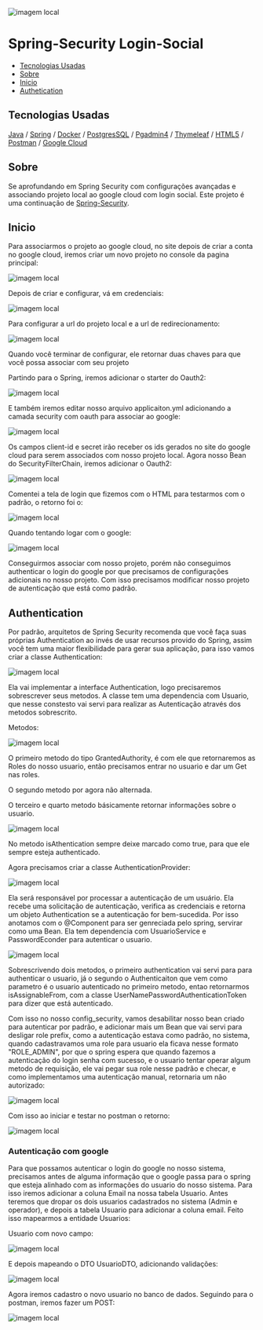
![imagem local](/imagem_readme/logo.png)



# Spring-Security Login-Social

  - [Tecnologias Usadas](#Tecnologias-Usadas)
  - [Sobre](#Sobre)
  - [Inicio](#Inicio)
  - [Authetication](#Authentication)

  
## Tecnologias Usadas

[Java](https://www.java.com/pt-BR/) / [Spring](https://spring.io/projects/spring-boot) / [Docker](https://www.docker.com/) / [PostgresSQL](https://www.postgresql.org/) / [Pgadmin4](https://www.pgadmin.org/download/pgadmin-4-windows/) / [Thymeleaf](https://www.thymeleaf.org/) / [HTML5](https://pt.wikipedia.org/wiki/HTML5)
 / [Postman](https://www.postman.com/) / [Google Cloud](https://cloud.google.com/?hl=pt-BR)

 ## Sobre


 Se aprofundando em Spring Security com configurações avançadas e associando projeto local ao google cloud com login social. Este projeto é uma continuação de [Spring-Security](https://github.com/Hugoftf/Spring-Security).


 ## Inicio


Para associarmos o projeto ao google cloud, no site depois de criar a conta no google cloud, iremos criar um novo projeto no console da pagina principal:


![imagem local](imagem_readme/Google_Cloud/criando_novo_projeto_googlecloud.png)


Depois de criar e configurar,  vá em credenciais:


![imagem local](imagem_readme/Google_Cloud/credenciais.png)


Para configurar a url do projeto local e a url de redirecionamento:


![imagem local](imagem_readme/Google_Cloud/configurando_url_local_url_redirecionamento.png)


Quando você terminar de configurar, ele retornar duas chaves para que você possa associar com seu projeto


Partindo para o Spring, iremos adicionar o starter do Oauth2:


![imagem local](/imagem_readme/starter_Oauth2_client.png)


E também iremos editar nosso arquivo applicaiton.yml adicionando a camada security com oauth para associar ao google:


![imagem local](imagem_readme/application_yamal.png)


Os campos client-id e secret irão receber os ids gerados no site do google cloud para serem associados com nosso projeto local. Agora nosso Bean do SecurityFilterChain, iremos adicionar o Oauth2:


![imagem local](imagem_readme/config_security/BEAN_securityFilterChain.png)


Comentei a tela de login que fizemos com o HTML para testarmos com o padrão, o retorno foi o:


![imagem local](/imagem_readme/Bowser/localhost_login.png)



Quando tentando logar com o google:


![imagem local](imagem_readme/Bowser/login_google.png)


Conseguirmos associar com nosso projeto, porém não conseguimos authenticar o login do google por que precisamos de configurações adicionais no nosso projeto. Com isso precisamos modificar nosso projeto de autenticação que está como padrão.


## Authentication


Por padrão, arquitetos de Spring Security recomenda que você faça suas próprias Authentication ao invés de usar recursos provido do Spring, assim você tem uma maior flexibilidade para gerar sua aplicação, para isso vamos criar a classe Authentication:


![imagem local](/imagem_readme/security/classe_CustomAuthentication.png)



Ela vai implementar a interface Authentication, logo precisaremos sobrescrever seus metodos. A classe tem uma dependencia com Usuario, que nesse constesto vai servi para realizar as Autenticação através dos metodos sobrescrito.

Metodos:


![imagem local](/imagem_readme/security/classe_CustomAuthentication_metodos_parte1.png)


O primeiro metodo do tipo GrantedAuthority, é com ele que retornaremos as Roles do nosso usuario, então precisamos entrar no usuario e dar um Get nas roles.

O segundo metodo por agora não alternada.

O terceiro e quarto metodo básicamente retornar informações sobre o usuario.


![imagem local](/imagem_readme/security/classe_CustomAuthentication_metodos_parte2.png)


No metodo isAthentication sempre deixe marcado como true, para que ele sempre esteja authenticado.

Agora precisamos criar a classe AuthenticationProvider:


![imagem local](/imagem_readme/security/classe_CustomAuthenticationProvider.png)


Ela será responsável por processar a autenticação de um usuário. Ela recebe uma solicitação de autenticação, verifica as credenciais e retorna um objeto Authentication se a autenticação for bem-sucedida. Por isso anotamos com o @Component para ser genreciada pelo spring, servirar como uma Bean. Ela tem dependencia com UsuarioService e PasswordEconder para autenticar o usuario.



![imagem local](/imagem_readme/security/classe_CustomAuthenticationProvider_metodos.png)


Sobrescrivendo dois metodos, o primeiro authentication vai servi para para authenticar o usuario, já o segundo o Authenticaiton que vem como parametro é o usuario autenticado no primeiro metodo, entao retornarmos isAssignableFrom, com a classe UserNamePasswordAuthenticationToken para dizer que está autenticado.

Com isso no nosso config_security, vamos desabilitar nosso bean criado para autenticar por padrão, e adicionar mais um Bean que vai servi para desligar role prefix, como a autenticação estava como padrão, no sistema, quando cadastravamos uma role para usuario ela ficava nesse formato "ROLE_ADMIN", por que o spring espera que quando fazemos a autenticação do login senha com sucesso, e o usuario  tentar operar algum metodo de requisição, ele vai pegar sua role nesse padrão e checar, e como implementamos uma autenticação manual, retornaria um não autorizado:


![imagem local](imagem_readme/config_security/comentandoBean_e_Bean_GrantedAuthorityDefaults.png)


Com isso ao iniciar e testar no postman o retorno:


![imagem local](imagem_readme/Postman/Postman_GET_Teste.png)


### Autenticação com google


Para que possamos autenticar o login do google no nosso sistema, precisamos antes de alguma informação que o google passa para o spring que esteja alinhado com as informações do usuario do nosso sistema. Para isso iremos adicionar a coluna Email na nossa tabela Usuario. Antes teremos que dropar os dois usuarios cadastrados no sistema (Admin e operador), e depois a tabela Usuario para adicionar a coluna email. Feito isso mapearmos a entidade Usuarios:

Usuario com novo campo:


![imagem local](/imagem_readme/Entidade/Classe_Usuario_campo_email.png)


E depois mapeando o DTO UsuarioDTO, adicionando validações:


![imagem local](/imagem_readme/DTO/Record_UsuarioDTO_mapeado.png)


Agora iremos cadastro o novo usuario no banco de dados. Seguindo para o postman, iremos fazer um POST:


![imagem local](imagem_readme/Postman/POST_adicionando_com_email.png)


